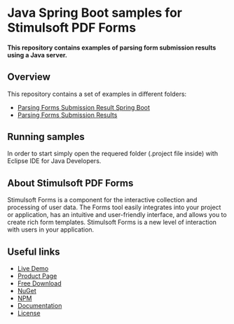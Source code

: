 # Java Spring Boot samples for Stimulsoft PDF Forms

#### This repository contains examples of parsing form submission results using a Java server.

## Overview
This repository contains a set of examples in different folders:
* [Parsing Forms Submission Result Spring Boot](https://github.com/stimulsoft/Samples-PDF-Forms-for-Java/tree/main/Parsing%20Forms%20Submission%20Result%20Spring%20Boot)
* [Parsing Forms Submission Results](https://github.com/stimulsoft/Samples-PDF-Forms-for-Java/tree/main/Parsing%20Forms%20Submission%20Results)

## Running samples
In order to start simply open the requered folder (.project file inside) with Eclipse IDE for Java Developers.

## About Stimulsoft PDF Forms
Stimulsoft Forms is a component for the interactive collection and processing of user data. The Forms tool easily integrates into your project or application, has an intuitive and user-friendly interface, and allows you to create rich form templates. Stimulsoft Forms is a new level of interaction with users in your application.

## Useful links
* [Live Demo](https://demo.stimulsoft.com/?viewmode=forms)
* [Product Page](https://www.stimulsoft.com/en/products/forms)
* [Free Download](https://www.stimulsoft.com/en/downloads)
* [NuGet](https://www.nuget.org/packages/Stimulsoft.PDF.Forms)
* [NPM](https://www.npmjs.com/package/stimulsoft-forms)
* [Documentation](https://www.stimulsoft.com/en/documentation/online/programming-manual/forms_web.htm)
* [License](LICENSE.md)
